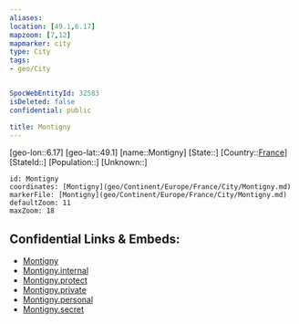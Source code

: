 ```yaml
---
aliases: 
location: [49.1,6.17]
mapzoom: [7,12] 
mapmarker: city 
type: City
tags:
- geo/City


SpocWebEntityId: 32583
isDeleted: false
confidential: public

title: Montigny
---
```

[geo-lon::6.17]
[geo-lat::49.1]
[name::Montigny]
[State::]
[Country::[France](geo/Continent/Europe/France.md)]
[StateId::]
[Population::]
[Unknown::]


```leaflet
id: Montigny
coordinates: [Montigny](geo/Continent/Europe/France/City/Montigny.md)
markerFile: [Montigny](geo/Continent/Europe/France/City/Montigny.md)
defaultZoom: 11 
maxZoom: 18
```


## Confidential Links & Embeds: 
- [Montigny](../../../../../../_public/geo/Continent/Europe/France/City/Montigny.md) 
- [Montigny.internal](../../../../../../_internal/geo/Continent/Europe/France/City/Montigny.internal.md) 
- [Montigny.protect](../../../../../../_protect/geo/Continent/Europe/France/City/Montigny.protect.md) 
- [Montigny.private](../../../../../../_private/geo/Continent/Europe/France/City/Montigny.private.md) 
- [Montigny.personal](../../../../../../_personal/geo/Continent/Europe/France/City/Montigny.personal.md) 
- [Montigny.secret](../../../../../../_secret/geo/Continent/Europe/France/City/Montigny.secret.md) 
